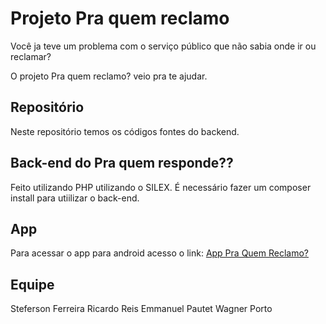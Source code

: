 # Projeto Pra quem reclamo

Você ja teve um problema com o serviço público que não sabia onde ir ou reclamar?

O projeto Pra quem reclamo? veio pra te ajudar.


## Repositório

Neste repositório temos os códigos fontes do backend.


## Back-end do Pra quem responde??

 Feito utilizando PHP utilizando o SILEX. É necessário fazer um composer install para utiilizar o back-end.


## App

Para acessar o app para android acesso o link: [App Pra Quem Reclamo?](https://github.com/stefersonferreira/praquemreclamo_app/ "App Pra Quem Reclamo?")



## Equipe
Steferson Ferreira
Ricardo Reis
Emmanuel Pautet
Wagner Porto
